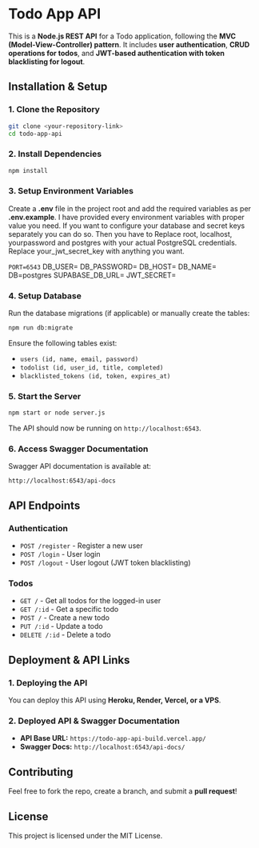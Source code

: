 # Todo App API

This is a **Node.js REST API** for a Todo application, following the **MVC (Model-View-Controller) pattern**. It includes **user authentication**, **CRUD operations for todos**, and **JWT-based authentication with token blacklisting for logout**.

## **Installation & Setup**

### **1. Clone the Repository**
```sh
git clone <your-repository-link>
cd todo-app-api
```

### **2. Install Dependencies**
```sh
npm install
```

### **3. Setup Environment Variables**
Create a **.env** file in the project root and add the required variables as per **.env.example**.
I have provided every environment variables with proper value you need. If you want to configure your database and secret keys separately you can do so. Then you have to Replace root, localhost, yourpassword and postgres with your actual PostgreSQL credentials. Replace your_jwt_secret_key with anything you want. 

`PORT=6543`
DB_USER= 
DB_PASSWORD= 
DB_HOST= 
DB_NAME= 
DB=postgres
SUPABASE_DB_URL= 
JWT_SECRET=

### **4. Setup Database**
Run the database migrations (if applicable) or manually create the tables:
```sh
npm run db:migrate
```
Ensure the following tables exist:
- `users (id, name, email, password)`
- `todolist (id, user_id, title, completed)`
- `blacklisted_tokens (id, token, expires_at)`

### **5. Start the Server**
```sh
npm start or node server.js
```
The API should now be running on `http://localhost:6543`.

### **6. Access Swagger Documentation**
Swagger API documentation is available at:
```
http://localhost:6543/api-docs
```

## **API Endpoints**

### **Authentication**
- `POST /register` - Register a new user
- `POST /login` - User login
- `POST /logout` - User logout (JWT token blacklisting)

### **Todos**
- `GET /` - Get all todos for the logged-in user
- `GET /:id` - Get a specific todo
- `POST /` - Create a new todo
- `PUT /:id` - Update a todo
- `DELETE /:id` - Delete a todo

## **Deployment & API Links**

### **1. Deploying the API**
You can deploy this API using **Heroku, Render, Vercel, or a VPS**.


### **2. Deployed API & Swagger Documentation**
- **API Base URL:** `https://todo-app-api-build.vercel.app/`
- **Swagger Docs:** `http://localhost:6543/api-docs/`

## **Contributing**
Feel free to fork the repo, create a branch, and submit a **pull request**!

## **License**
This project is licensed under the MIT License.


